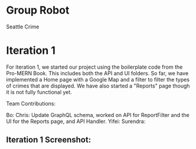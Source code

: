 # Group Robot

Seattle Crime

# Iteration 1

For iteration 1, we started our project using the boilerplate code from the Pro-MERN Book. This includes both the API and UI folders. So far, we have implemented a Home page with a Google Map and a filter to filter the types of crimes that are displayed. We have also started a "Reports" page though it is not fully functional yet.

Team Contributions:

Bo:
Chris: Update GraphQL schema, worked on API for ReportFilter and the UI for the Reports page, and API Handler.
Yifei:
Surendra:

## Iteration 1 Screenshot:
